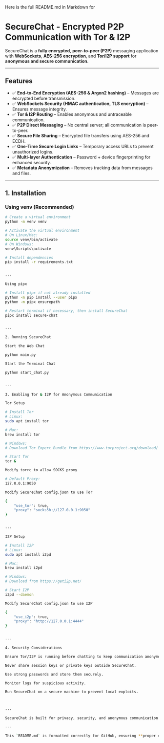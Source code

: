 Here is the full README.md in Markdown for

# **SecureChat - Encrypted P2P Communication with Tor & I2P**

SecureChat is a **fully encrypted**, **peer-to-peer (P2P)** messaging application with **WebSockets**, **AES-256 encryption**, and **Tor/I2P support** for **anonymous and secure communication**.

---

## **Features**
- ✅ **End-to-End Encryption (AES-256 & Argon2 hashing)** – Messages are encrypted before transmission.  
- ✅ **WebSockets Security (HMAC authentication, TLS encryption)** – Ensures message integrity.  
- ✅ **Tor & I2P Routing** – Enables anonymous and untraceable communication.  
- ✅ **P2P Direct Messaging** – No central server; all communication is peer-to-peer.  
- ✅ **Secure File Sharing** – Encrypted file transfers using AES-256 and ECDH.  
- ✅ **One-Time Secure Login Links** – Temporary access URLs to prevent unauthorized logins.  
- ✅ **Multi-layer Authentication** – Password + device fingerprinting for enhanced security.  
- ✅ **Metadata Anonymization** – Removes tracking data from messages and files.  

---

## **1. Installation**

### **Using venv (Recommended)**
```sh
# Create a virtual environment
python -m venv venv  

# Activate the virtual environment  
# On Linux/Mac:
source venv/bin/activate  
# On Windows:
venv\Scripts\activate  

# Install dependencies
pip install -r requirements.txt


---

Using pipx

# Install pipx if not already installed
python -m pip install --user pipx  
python -m pipx ensurepath  

# Restart terminal if necessary, then install SecureChat
pipx install secure-chat


---

2. Running SecureChat

Start the Web Chat

python main.py

Start the Terminal Chat

python start_chat.py


---

3. Enabling Tor & I2P for Anonymous Communication

Tor Setup

# Install Tor
# Linux:
sudo apt install tor  

# Mac:
brew install tor  

# Windows: 
# Download Tor Expert Bundle from https://www.torproject.org/download/

# Start Tor
tor &

Modify torrc to allow SOCKS proxy

# Default Proxy:
127.0.0.1:9050

Modify SecureChat config.json to use Tor

{
    "use_tor": true,
    "proxy": "socks5h://127.0.0.1:9050"
}


---

I2P Setup

# Install I2P
# Linux:
sudo apt install i2pd  

# Mac:
brew install i2pd  

# Windows: 
# Download from https://geti2p.net/

# Start I2P
i2pd --daemon

Modify SecureChat config.json to use I2P

{
    "use_i2p": true,
    "proxy": "http://127.0.0.1:4444"
}


---

4. Security Considerations

Ensure Tor/I2P is running before chatting to keep communication anonymous.

Never share session keys or private keys outside SecureChat.

Use strong passwords and store them securely.

Monitor logs for suspicious activity.

Run SecureChat on a secure machine to prevent local exploits.



---

SecureChat is built for privacy, security, and anonymous communication. Stay safe!

---

This `README.md` is formatted correctly for GitHub, ensuring **proper copy-p

